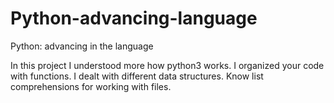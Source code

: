 # Python-advancing-language
Python: advancing in the language

In this project I understood more how python3 works.
I organized your code with functions.
I dealt with different data structures.
Know list comprehensions for working with files.
